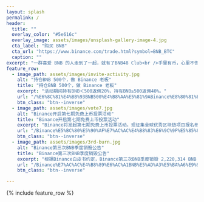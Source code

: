 ```yaml
---
layout: splash
permalink: /
header:
  title: ""
  overlay_color: "#5e616c"
  overlay_image: assets/images/unsplash-gallery-image-4.jpg
  cta_label: "购买 BNB"
  cta_url: "https://www.binance.com/trade.html?symbol=BNB_BTC"
  caption: ""
excerpt: "一群喜爱 BNB 的人走到了一起，就有了BNB48 Club<br />手里有币，心里不慌"
feature_row:
  - image_path: assets/images/invite-activity.jpg
    alt: "持仓BNB 500个，做 Binance 老板"
    title: "持仓BNB 500个，做 Binance 老板"
    excerpt: "活动期间持有BNB＜500返佣20%，持有BNB≥500返佣40%。"
    url: "/%E6%8C%81%E4%BB%93BNB500%E4%B8%AA%E5%81%9ABinance%E8%80%81%E6%9D%BF/"
    btn_class: "btn--inverse"
  - image_path: assets/images/vote7.jpg
    alt: "Binance开启第七期免费上币投票活动"
    title: "Binance开启第七期免费上币投票活动"
    excerpt: "Binance将发起第七期免费上币投票活动。现征集全球优秀区块链项目报名参与（已完成ICO）。对于社区获得投票第1名的币种，将获得在Binance免费上线交易。"
    url: "/Binance%E5%BC%80%E5%90%AF%E7%AC%AC%E4%B8%83%E6%9C%9F%E5%85%8D%E8%B4%B9%E4%B8%8A%E5%B8%81%E6%8A%95%E7%A5%A8%E6%B4%BB%E5%8A%A8/"
    btn_class: "btn--inverse"
  - image_path: assets/images/3rd-burn.jpg
    alt: "Binance第三次BNB季度销毁公告"
    title: "Binance第三次BNB季度销毁公告"
    excerpt: "根据Binance白皮书约定，Binance第三次BNB季度销毁 2,220,314 BNB（价值约3000万美元）。"
    url: "/Binance%E7%AC%AC%E4%B8%89%E6%AC%A1BNB%E5%AD%A3%E5%BA%A6%E9%94%80%E6%AF%81%E5%85%AC%E5%91%8A/"
    btn_class: "btn--inverse"

---
```


<!--{% include feature_row id="intro" type="center" %}-->

{% include feature_row %}
